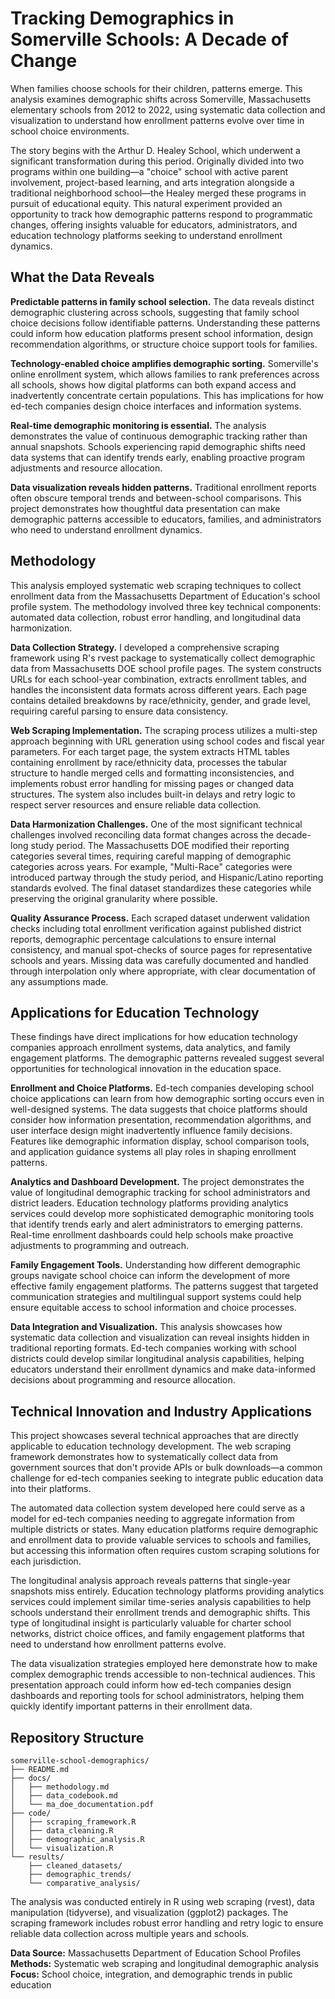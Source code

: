 # Tracking Demographics in Somerville Schools: A Decade of Change

When families choose schools for their children, patterns emerge. This analysis examines demographic shifts across Somerville, Massachusetts elementary schools from 2012 to 2022, using systematic data collection and visualization to understand how enrollment patterns evolve over time in school choice environments.

The story begins with the Arthur D. Healey School, which underwent a significant transformation during this period. Originally divided into two programs within one building—a "choice" school with active parent involvement, project-based learning, and arts integration alongside a traditional neighborhood school—the Healey merged these programs in pursuit of educational equity. This natural experiment provided an opportunity to track how demographic patterns respond to programmatic changes, offering insights valuable for educators, administrators, and education technology platforms seeking to understand enrollment dynamics.

## What the Data Reveals

**Predictable patterns in family school selection.** The data reveals distinct demographic clustering across schools, suggesting that family school choice decisions follow identifiable patterns. Understanding these patterns could inform how education platforms present school information, design recommendation algorithms, or structure choice support tools for families.

**Technology-enabled choice amplifies demographic sorting.** Somerville's online enrollment system, which allows families to rank preferences across all schools, shows how digital platforms can both expand access and inadvertently concentrate certain populations. This has implications for how ed-tech companies design choice interfaces and information systems.

**Real-time demographic monitoring is essential.** The analysis demonstrates the value of continuous demographic tracking rather than annual snapshots. Schools experiencing rapid demographic shifts need data systems that can identify trends early, enabling proactive program adjustments and resource allocation.

**Data visualization reveals hidden patterns.** Traditional enrollment reports often obscure temporal trends and between-school comparisons. This project demonstrates how thoughtful data presentation can make demographic patterns accessible to educators, families, and administrators who need to understand enrollment dynamics.

## Methodology

This analysis employed systematic web scraping techniques to collect enrollment data from the Massachusetts Department of Education's school profile system. The methodology involved three key technical components: automated data collection, robust error handling, and longitudinal data harmonization.

**Data Collection Strategy.** I developed a comprehensive scraping framework using R's rvest package to systematically collect demographic data from Massachusetts DOE school profile pages. The system constructs URLs for each school-year combination, extracts enrollment tables, and handles the inconsistent data formats across different years. Each page contains detailed breakdowns by race/ethnicity, gender, and grade level, requiring careful parsing to ensure data consistency.

**Web Scraping Implementation.** The scraping process utilizes a multi-step approach beginning with URL generation using school codes and fiscal year parameters. For each target page, the system extracts HTML tables containing enrollment by race/ethnicity data, processes the tabular structure to handle merged cells and formatting inconsistencies, and implements robust error handling for missing pages or changed data structures. The system also includes built-in delays and retry logic to respect server resources and ensure reliable data collection.

**Data Harmonization Challenges.** One of the most significant technical challenges involved reconciling data format changes across the decade-long study period. The Massachusetts DOE modified their reporting categories several times, requiring careful mapping of demographic categories across years. For example, "Multi-Race" categories were introduced partway through the study period, and Hispanic/Latino reporting standards evolved. The final dataset standardizes these categories while preserving the original granularity where possible.

**Quality Assurance Process.** Each scraped dataset underwent validation checks including total enrollment verification against published district reports, demographic percentage calculations to ensure internal consistency, and manual spot-checks of source pages for representative schools and years. Missing data was carefully documented and handled through interpolation only where appropriate, with clear documentation of any assumptions made.

## Applications for Education Technology

These findings have direct implications for how education technology companies approach enrollment systems, data analytics, and family engagement platforms. The demographic patterns revealed suggest several opportunities for technological innovation in the education space.

**Enrollment and Choice Platforms.** Ed-tech companies developing school choice applications can learn from how demographic sorting occurs even in well-designed systems. The data suggests that choice platforms should consider how information presentation, recommendation algorithms, and user interface design might inadvertently influence family decisions. Features like demographic information display, school comparison tools, and application guidance systems all play roles in shaping enrollment patterns.

**Analytics and Dashboard Development.** The project demonstrates the value of longitudinal demographic tracking for school administrators and district leaders. Education technology platforms providing analytics services could develop more sophisticated demographic monitoring tools that identify trends early and alert administrators to emerging patterns. Real-time enrollment dashboards could help schools make proactive adjustments to programming and outreach.

**Family Engagement Tools.** Understanding how different demographic groups navigate school choice can inform the development of more effective family engagement platforms. The patterns suggest that targeted communication strategies and multilingual support systems could help ensure equitable access to school information and choice processes.

**Data Integration and Visualization.** This analysis showcases how systematic data collection and visualization can reveal insights hidden in traditional reporting formats. Ed-tech companies working with school districts could develop similar longitudinal analysis capabilities, helping educators understand their enrollment dynamics and make data-informed decisions about programming and resource allocation.

## Technical Innovation and Industry Applications

This project showcases several technical approaches that are directly applicable to education technology development. The web scraping framework demonstrates how to systematically collect data from government sources that don't provide APIs or bulk downloads—a common challenge for ed-tech companies seeking to integrate public education data into their platforms.

The automated data collection system developed here could serve as a model for ed-tech companies needing to aggregate information from multiple districts or states. Many education platforms require demographic and enrollment data to provide valuable services to schools and families, but accessing this information often requires custom scraping solutions for each jurisdiction.

The longitudinal analysis approach reveals patterns that single-year snapshots miss entirely. Education technology platforms providing analytics services could implement similar time-series analysis capabilities to help schools understand their enrollment trends and demographic shifts. This type of longitudinal insight is particularly valuable for charter school networks, district choice offices, and family engagement platforms that need to understand how enrollment patterns evolve.

The data visualization strategies employed here demonstrate how to make complex demographic trends accessible to non-technical audiences. This presentation approach could inform how ed-tech companies design dashboards and reporting tools for school administrators, helping them quickly identify important patterns in their enrollment data.

## Repository Structure

```
somerville-school-demographics/
├── README.md
├── docs/
│   ├── methodology.md
│   ├── data_codebook.md
│   └── ma_doe_documentation.pdf
├── code/
│   ├── scraping_framework.R
│   ├── data_cleaning.R
│   ├── demographic_analysis.R
│   └── visualization.R
└── results/
    ├── cleaned_datasets/
    ├── demographic_trends/
    └── comparative_analysis/
```

The analysis was conducted entirely in R using web scraping (rvest), data manipulation (tidyverse), and visualization (ggplot2) packages. The scraping framework includes robust error handling and retry logic to ensure reliable data collection across multiple years and schools.

**Data Source:** Massachusetts Department of Education School Profiles  
**Methods:** Systematic web scraping and longitudinal demographic analysis  
**Focus:** School choice, integration, and demographic trends in public education
